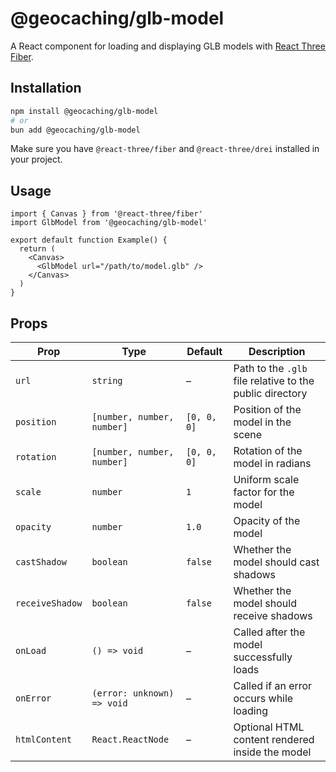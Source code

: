 # @geocaching/glb-model

A React component for loading and displaying GLB models with [React Three Fiber](https://github.com/pmndrs/react-three-fiber).

## Installation

```bash
npm install @geocaching/glb-model
# or
bun add @geocaching/glb-model
```

Make sure you have `@react-three/fiber` and `@react-three/drei` installed in your project.

## Usage

```tsx
import { Canvas } from '@react-three/fiber'
import GlbModel from '@geocaching/glb-model'

export default function Example() {
  return (
    <Canvas>
      <GlbModel url="/path/to/model.glb" />
    </Canvas>
  )
}
```

## Props

| Prop | Type | Default | Description |
| ---- | ---- | ------- | ----------- |
| `url` | `string` | – | Path to the `.glb` file relative to the public directory |
| `position` | `[number, number, number]` | `[0, 0, 0]` | Position of the model in the scene |
| `rotation` | `[number, number, number]` | `[0, 0, 0]` | Rotation of the model in radians |
| `scale` | `number` | `1` | Uniform scale factor for the model |
| `opacity` | `number` | `1.0` | Opacity of the model |
| `castShadow` | `boolean` | `false` | Whether the model should cast shadows |
| `receiveShadow` | `boolean` | `false` | Whether the model should receive shadows |
| `onLoad` | `() => void` | – | Called after the model successfully loads |
| `onError` | `(error: unknown) => void` | – | Called if an error occurs while loading |
| `htmlContent` | `React.ReactNode` | – | Optional HTML content rendered inside the model |
